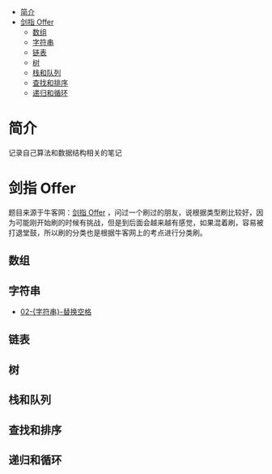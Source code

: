   - [简介](#sec-1)
  - [剑指 Offer](#sec-2)
    - [数组](#sec-2-1)
    - [字符串](#sec-2-2)
    - [链表](#sec-2-3)
    - [树](#sec-2-4)
    - [栈和队列](#sec-2-5)
    - [查找和排序](#sec-2-6)
    - [递归和循环](#sec-2-7)

# 简介<a id="sec-1"></a>

记录自己算法和数据结构相关的笔记

# 剑指 Offer<a id="sec-2"></a>

题目来源于牛客网：[剑指 Offer](https://www.nowcoder.com/ta/coding-interviews) ，问过一个刷过的朋友，说根据类型刷比较好，因为可能刚开始刷的时候有挑战，但是到后面会越来越有感觉，如果混着刷，容易被打退堂鼓，所以刷的分类也是根据牛客网上的考点进行分类刷。

## 数组<a id="sec-2-1"></a>

## 字符串<a id="sec-2-2"></a>

-   [02-{字符串}-替换空格](https://github.com/crazylxr/algorithm/blob/master/coding-interviews/02-%5B%E5%AD%97%E7%AC%A6%E4%B8%B2%5D-%E6%9B%BF%E6%8D%A2%E7%A9%BA%E6%A0%BC.org)

## 链表<a id="sec-2-3"></a>

## 树<a id="sec-2-4"></a>

## 栈和队列<a id="sec-2-5"></a>

## 查找和排序<a id="sec-2-6"></a>

## 递归和循环<a id="sec-2-7"></a>

